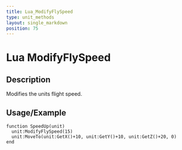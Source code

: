 ```yaml
---
title: Lua_ModifyFlySpeed
type: unit_methods
layout: single_markdown
position: 75
---
```


# Lua ModifyFlySpeed

## Description

Modifies the units flight speed.

## Usage/Example

```
function SpeedUp(unit)
  unit:ModifyFlySpeed(15)
  unit:MoveTo(unit:GetX()+10, unit:GetY()+10, unit:GetZ()+20, 0)
end
```
